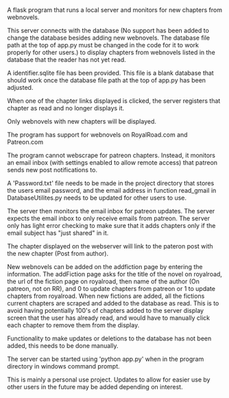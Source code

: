 A flask program that runs a local server and monitors for new chapters from webnovels.

This server connects with the database (No support has been added to change the database besides adding new webnovels. The database file path at the
top of app.py must be changed in the code for it to work properly for other users.)
to display chapters from webnovels listed in the database that the reader has not yet read.

A identifier.sqlite file has been provided. This file is a blank database that should work once the database file path at the top of app.py has been adjusted. 

When one of the chapter links displayed is clicked, the server registers that chapter as read and no longer displays it.

Only webnovels with new chapters will be displayed.

The program has support for webnovels on RoyalRoad.com and Patreon.com

The program cannot webscrape for patreon chapters. Instead, it monitors an email inbox (with settings enabled to allow
remote access) that patreon sends new post notifications to.

A 'Password.txt' file needs to be made in the project directory that stores the users email password, and the email
address in function read_gmail in DatabaseUtilites.py needs to be updated for other users to use.

The server then monitors the email inbox for patreon updates. The server expects the email inbox to only receive emails
from patreon. The server only has light error checking to make sure that it adds chapters only if the email subject
has "just shared" in it.

The chapter displayed on the webserver will link to the pateron post with the new chapter (Post from author).

New webnovels can be added on the addfiction page by entering the information. The addFiction page asks for the title of the novel on royalroad, the url of the fiction page on royalroad, then name of the author (On patreon, not on RR), and 0 to update chapters from patreon or 1 to update chapters from royalroad.
When new fictions are added, all the fictions current chapters are scraped and added to the database as read. This is to avoid having potentially 100's of chapters added to the server display screen that the user has already read, and would have to manually click each chapter to remove them from the display. 

Functionality to make updates or deletions to the database has not been added, this needs to be done manually.

The server can be started using 'python app.py' when in the program directory in windows command prompt.

This is mainly a personal use project. Updates to allow for easier use by other users in the future may be added depending on interest.

